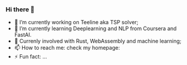 ### Hi there 👋

<!--
**timgluz/timgluz** is a ✨ _special_ ✨ repository because its `README.md` (this file) appears on your GitHub profile.

Here are some ideas to get you started:
-->


- 🔭 I’m currently working on Teeline aka TSP solver;
- 🌱 I’m currently learning Deeplearning and NLP from Coursera and FastAI.
- 💬 Currenly involved with Rust, WebAssembly and machine learning;
- 📫 How to reach me: check my homepage: [](https://www.sulg.dev)
- ⚡ Fun fact: ...

